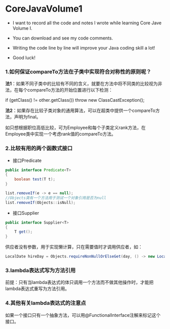 # CoreJavaVolume1

- I want to record all the code and notes I wrote while learning Core Jave Volume I.

- You can download and see my code comments. 

- Writing the code line by line will improve your Java coding skill a lot!

- Good luck!

  

### 1.如何保证compareTo方法在子类中实现符合对称性的原则呢？

**法1**：如果不同子类中的比较有不同的含义，就要在方法中将不同类的比较视为非法，在每个compareTo方法的开始位置进行以下检测：

if (getClass() != other.getClass())  throw new ClassCastException();

**法2**：如果存在比较子类对象的通用算法，可以在超类中提供一个compareTo方法，声明为final。

如只想根据职位高低比较，可为Employee和每个子类定义rank方法，在Employee类中实现一个考虑rank值的compareTo方法。

### 2.比较有用的两个函数式接口

- 接口Predicate

```java
public interface Predicate<T>
{
    boolean test(T t);
}

list.removeIf(e -> e == null);
//Objects类有一个方法用于测试一个对象引用是否为null
list.removeIf(Objects::isNull);
```

- 接口Supplier

```java
public interface Supplier<T>
{
    T get();
}
```

供应者没有参数，用于实现懒计算，只在需要值时才调用供应者，如：

```java
LocalDate hireDay = Objects.requireNonNullOrElseGet(day, () -> new LocalDate(1970, 1, 1));
```

### 3.lambda表达式写为方法引用

前提：只有当lambda表达式的体只调用一个方法而不做其他操作时，才能把lambda表达式重写为方法引用。

### 4.其他有关lambda表达式的注意点

如果一个接口只有一个抽象方法，可以用@FunctionalInterface注解来标记这个接口。

